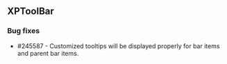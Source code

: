 ## XPToolBar

### Bug fixes

* \#245587 - Customized tooltips will be displayed properly for bar items and parent bar items.
